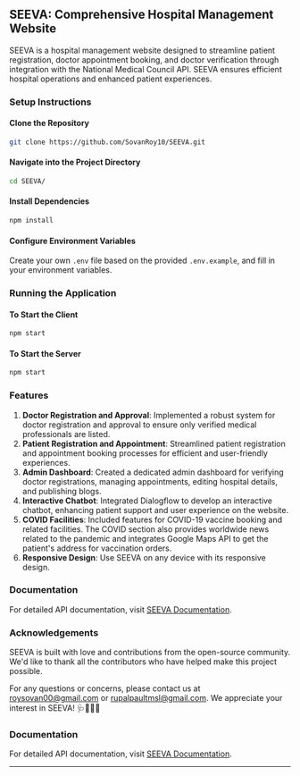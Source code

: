 ## SEEVA: Comprehensive Hospital Management Website

SEEVA is a hospital management website designed to streamline patient registration, doctor appointment booking, and doctor verification through integration with the National Medical Council API. SEEVA ensures efficient hospital operations and enhanced patient experiences.

### Setup Instructions

#### Clone the Repository
```bash
git clone https://github.com/SovanRoy10/SEEVA.git
```

#### Navigate into the Project Directory
```bash
cd SEEVA/
```

#### Install Dependencies
```bash
npm install
```

#### Configure Environment Variables
Create your own `.env` file based on the provided `.env.example`, and fill in your environment variables.

### Running the Application

#### To Start the Client
```bash
npm start
```

#### To Start the Server
```bash
npm start
```

### Features

1. **Doctor Registration and Approval**: Implemented a robust system for doctor registration and approval to ensure only verified medical professionals are listed.
2. **Patient Registration and Appointment**: Streamlined patient registration and appointment booking processes for efficient and user-friendly experiences.
3. **Admin Dashboard**: Created a dedicated admin dashboard for verifying doctor registrations, managing appointments, editing hospital details, and publishing blogs.
4. **Interactive Chatbot**: Integrated Dialogflow to develop an interactive chatbot, enhancing patient support and user experience on the website.
5. **COVID Facilities**: Included features for COVID-19 vaccine booking and related facilities. The COVID section also provides worldwide news related to the pandemic and integrates Google Maps API to get the patient's address for vaccination orders.
6. **Responsive Design**: Use SEEVA on any device with its responsive design.

### Documentation

For detailed API documentation, visit [SEEVA Documentation](https://documenter.getpostman.com/view/30063038/2sA3BuUo11).

### Acknowledgements

SEEVA is built with love and contributions from the open-source community. We'd like to thank all the contributors who have helped make this project possible.

For any questions or concerns, please contact us at [roysovan00@gmail.com](mailto:roysovan00@gmail.com) or [rupalpaultmsl@gmail.com](mailto:rupalpaultmsl@gmail.com). We appreciate your interest in SEEVA! 🩺🧑‍⚕️🩻

### Documentation

For detailed API documentation, visit [SEEVA Documentation](https://documenter.getpostman.com/view/30063038/2sA3BuUo11).

---
